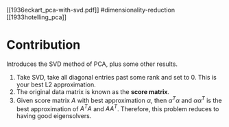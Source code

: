 [[1936eckart_pca-with-svd.pdf]]
#dimensionality-reduction
[[1933hotelling_pca]]

# Contribution 

   Introduces the SVD method of PCA, plus some other results. 
   1. Take SVD, take all diagonal entries past some rank and set to $0$. This is your best L2 approximation. 
   2. The original data matrix is known as the **score matrix**. 
   3. Given score matrix $A$ with best approximation $\alpha$, then $\alpha^T \alpha$ and $\alpha \alpha^T$ is the best approximation of $A^T A$ and $A A^T$. 
   Therefore, this problem reduces to having good eigensolvers. 
